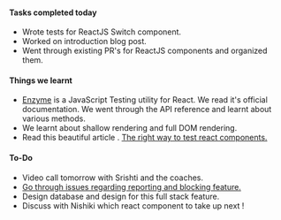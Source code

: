 #### **Tasks completed today**
   - Wrote tests for ReactJS Switch component.
   - Worked on introduction blog post.
   - Went through existing PR's for ReactJS components and organized them.

#### **Things we learnt**
   - [Enzyme](http://airbnb.io/enzyme/) is a JavaScript Testing utility for React. We read it's official documentation. We went through the API reference and learnt about various methods.
   - We learnt about shallow rendering and full DOM rendering.
   - Read this beautiful article . [The right way to test react components.](https://medium.freecodecamp.org/the-right-way-to-test-react-components-548a4736ab22)

#### **To-Do**
  - Video call tomorrow with Srishti and the coaches.
  - [Go through issues regarding reporting and blocking feature.](https://github.com/ifmeorg/ifme/projects/10#column-2700404)
  - Design database and design for this full stack feature.
  - Discuss with Nishiki which react component to take up next !
